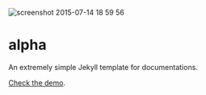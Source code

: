![screenshot 2015-07-14 18 59 56](https://cloud.githubusercontent.com/assets/5093058/8671927/cbe3a84a-2a5b-11e5-96e8-691d09a77f70.png)


# alpha
An extremely simple Jekyll template for documentations.

[Check the demo](srph.github.io/alpha).
